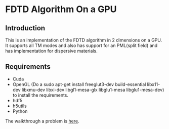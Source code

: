 FDTD Algorithm On a GPU                        
=======================

Introduction
------------

This is an implementation of the FDTD algorithm in 2 dimensions on a GPU.
It supports all TM modes and also has support for an PML(split field) and 
has implementation for dispersive materials.

Requirements
-------------

* Cuda
* OpenGL (Do a sudo apt-get install freeglut3-dev build-essential libx11-dev libxmu-dev libxi-dev libgl1-mesa-glx libglu1-mesa libglu1-mesa-dev)
to install the requirements.
* hdf5 
* h5utils
* Python

The walkthrough a problem is [here](https://github.com/catchmrbharath/fdtd-cuda/wiki/coupler).
